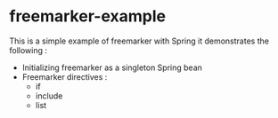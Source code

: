freemarker-example
==================

This is a simple example of freemarker with Spring it demonstrates the following :

- Initializing freemarker as a singleton Spring bean
- Freemarker directives :
    - if
    - include
    - list
